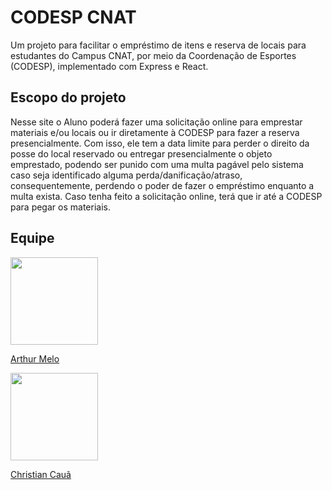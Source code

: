 # CODESP CNAT
Um projeto para facilitar o empréstimo de itens e reserva de locais para estudantes do Campus CNAT, por meio da Coordenação de Esportes (CODESP), implementado com Express e React.

## Escopo do projeto
Nesse site o Aluno poderá fazer uma solicitação online para emprestar materiais e/ou locais ou ir diretamente à CODESP para fazer a reserva presencialmente. Com isso, ele tem a data limite para perder o direito da posse do local reservado ou entregar presencialmente o objeto emprestado, podendo ser punido com uma multa pagável pelo sistema caso seja identificado alguma perda/danificação/atraso, consequentemente, perdendo o poder de fazer o empréstimo enquanto a multa exista. Caso tenha feito a solicitação online, terá que ir até a CODESP para pegar os materiais.

## Equipe
<img src="https://avatars.githubusercontent.com/u/53615432" style="width:10em">

[Arthur Melo](https://github.com/arthurmelo777)  

<img src="https://avatars.githubusercontent.com/u/53615338" style="width:10em">

[Christian Cauã](https://github.com/caca404)
